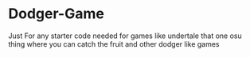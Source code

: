 # Dodger-Game
Just For any starter code needed for games like undertale that one osu thing where you can catch the fruit and other dodger like games
